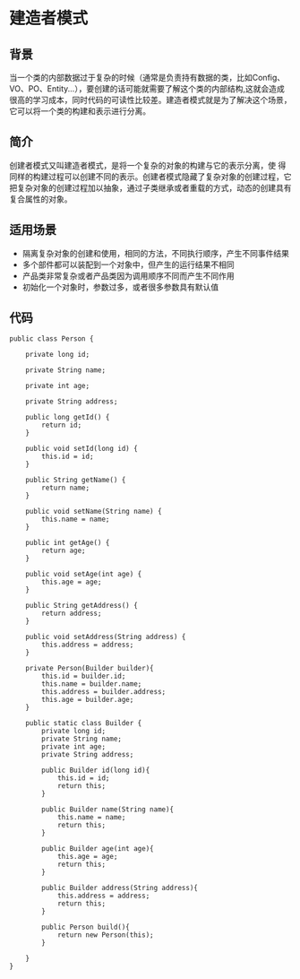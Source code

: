 # 建造者模式
## 背景
当一个类的内部数据过于复杂的时候（通常是负责持有数据的类，比如Config、VO、PO、Entity...），要创建的话可能就需要了解这个类的内部结构,这就会造成很高的学习成本，同时代码的可读性比较差。建造者模式就是为了解决这个场景，它可以将一个类的构建和表示进行分离。
## 简介
创建者模式又叫建造者模式，是将一个复杂的对象的构建与它的表示分离，使
得同样的构建过程可以创建不同的表示。创建者模式隐藏了复杂对象的创建过程，它把复杂对象的创建过程加以抽象，通过子类继承或者重载的方式，动态的创建具有复合属性的对象。
## 适用场景
- 隔离复杂对象的创建和使用，相同的方法，不同执行顺序，产生不同事件结果
- 多个部件都可以装配到一个对象中，但产生的运行结果不相同
- 产品类非常复杂或者产品类因为调用顺序不同而产生不同作用
- 初始化一个对象时，参数过多，或者很多参数具有默认值
## 代码
```
public class Person {

    private long id;

    private String name;

    private int age;

    private String address;

    public long getId() {
        return id;
    }

    public void setId(long id) {
        this.id = id;
    }

    public String getName() {
        return name;
    }

    public void setName(String name) {
        this.name = name;
    }

    public int getAge() {
        return age;
    }

    public void setAge(int age) {
        this.age = age;
    }

    public String getAddress() {
        return address;
    }

    public void setAddress(String address) {
        this.address = address;
    }

    private Person(Builder builder){
        this.id = builder.id;
        this.name = builder.name;
        this.address = builder.address;
        this.age = builder.age;
    }

    public static class Builder {
        private long id;
        private String name;
        private int age;
        private String address;

        public Builder id(long id){
            this.id = id;
            return this;
        }

        public Builder name(String name){
            this.name = name;
            return this;
        }

        public Builder age(int age){
            this.age = age;
            return this;
        }

        public Builder address(String address){
            this.address = address;
            return this;
        }

        public Person build(){
            return new Person(this);
        }

    }
}
```